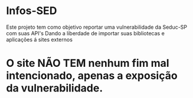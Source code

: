# Infos-SED

Este projeto tem como objetivo reportar uma vulnerabilidade da Seduc-SP com suas API's
Dando a liberdade de importar suas bibliotecas e aplicações á sites externos

# O site NÃO TEM nenhum fim mal intencionado, apenas a exposição da vulnerabilidade.
